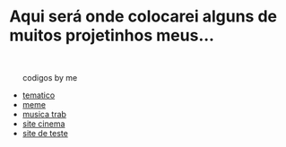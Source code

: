 <h1>Aqui será onde colocarei alguns de muitos projetinhos meus...</h1>

<div align="left">
  <ul align="left">
        <!-- listas-->
      <br>
       <p> codigos by me</p> 
        <li><a href="https://tematico.hibiel.repl.co" target="_blank">tematico</a></li>
        <li><a href="https://meme.hibiel.repl.co" target="_blank">meme</a></li>
        <li><a href="https://animatedcrimsonconfig.hibiel.repl.co" target="_blank">musica trab</a>
        <li><a href="https://cinema-teste.hibiel.repl.co/" target="_blank">site cinema</a></li>
        <li><a href="https://primeiro-organizado-grid.hibiel.repl.co/" target="_blank">site de teste</a></li>
        </li>
      </ul>
</div>

<!--
**thefato/thefato** 
-->
